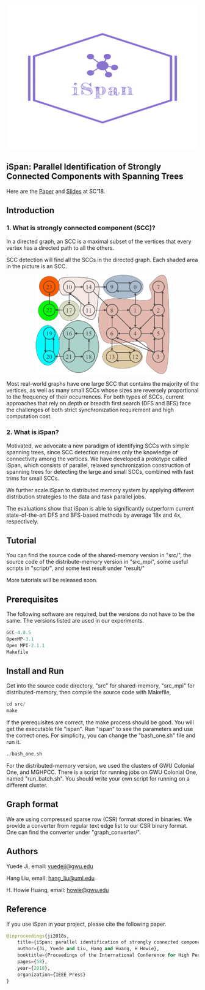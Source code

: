 <div align="center">
  <img src="include/logo/logo_transparent.png">
</div>

## iSpan: Parallel Identification of Strongly Connected Components with Spanning Trees 

Here are the [Paper](include/paper/iSpan-SC18.pdf) and [Slides](include/paper/iSpan_slides.pdf) at SC'18.

## Introduction

### 1. What is strongly connected component (SCC)?
In a directed graph, an SCC is a maximal subset of the vertices that every vertex has a directed path to all the others. 

SCC detection will find all the SCCs in the directed graph. Each shaded area in the picture is an SCC.
<div align="center">
  <img src="include/picture/scc_intro.png" width="350">
</div>

Most real-world graphs have one large SCC that contains the majority of the vertices, as well as many small SCCs whose sizes are reversely proportional to the frequency of their occurrences. For both types of SCCs, current approaches that rely on depth or breadth first search (DFS and BFS) face the challenges of both strict synchronization requirement and high computation cost. 

### 2. What is iSpan?

Motivated, we advocate a new paradigm of identifying SCCs with simple spanning trees, since SCC detection requires only the knowledge of connectivity among the vertices. We have developed a prototype called iSpan, which consists of parallel, relaxed synchronization construction of spanning trees for detecting the large and small SCCs, combined with fast trims for small SCCs. 

We further scale iSpan to distributed memory system by applying different distribution strategies to the data and task parallel jobs. 

The evaluations show that iSpan is able to significantly outperform current state-of-the-art DFS and BFS-based methods by average 18x and 4x, respectively.


## Tutorial
You can find the source code of the shared-memory version in "src/", the source code of the distribute-memory version in "src_mpi", some useful scripts in "script/", and some test result under "result/"

More tutorials will be released soon.

## Prerequisites
The following software are required, but the versions do not have to be the same. The versions listed are used in our experiments.

```javascript
GCC-4.8.5
OpenMP-3.1
Open MPI-2.1.1
Makefile
```

## Install and Run

Get into the source code directory, "src" for shared-memory, "src_mpi" for distributed-memory, then compile the source code with Makefile,

```python
cd src/
make
```

If the prerequisites are correct, the make process should be good. You will get the executable file "ispan". Run "ispan" to see the parameters and use the correct ones. For simplicity, you can change the "bash_one.sh" file and run it.

```python
./bash_one.sh
```

For the distributed-memory version, we used the clusters of GWU Colonial One, and MGHPCC. There is a script for running jobs on GWU Colonial One, named "run_batch.sh". You should write your own script for running on a different cluster.

## Graph format

We are using compressed sparse row (CSR) format stored in binaries. We provide a converter from regular text edge list to our CSR binary format. One can find the converter under "graph_converter/".  

## Authors
Yuede Ji, email: yuedeji@gwu.edu

Hang Liu, email: hang_liu@uml.edu

H. Howie Huang, email: howie@gwu.edu

## Reference
If you use iSpan in your project, please cite the following paper.

```python
@inproceedings{ji2018s,
    title={iSpan: parallel identification of strongly connected components with spanning trees},
    author={Ji, Yuede and Liu, Hang and Huang, H Howie},
    booktitle={Proceedings of the International Conference for High Performance Computing, Networking, Storage, and Analysis},
    pages={58},
    year={2018},
    organization={IEEE Press}
}
```

<!--- ## TODO
More related codes and files will be released soon.
* User guide
* Graph converter
* ...
-->
